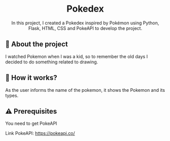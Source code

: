 <h1 align="center">Pokedex</h2>


<p align="center">In this project, I created a Pokedex inspired by Pokémon using Python, Flask, HTML, CSS and PokeAPI to develop the project.</p>


## :rocket: About the project
I watched Pokemon when I was a kid, so to remember the old days I decided to do something related to drawing.

## :wrench: How it works?
As the user informs the name of the pokemon, it shows the Pokemon and its types.

## :warning: Prerequisites
You need to get PokeAPI

Link PokeAPI: https://pokeapi.co/
